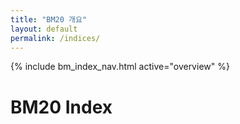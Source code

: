 ```yaml
---
title: "BM20 개요"
layout: default
permalink: /indices/
---
```


{% include bm_index_nav.html active="overview" %}

# BM20 Index

<div id="bm20" style="height:380px; max-width:1000px; margin:24px 0;"></div>
<div id="bm20-meta" style="font:12px/1.6 system-ui,-apple-system,Segoe UI,Roboto,sans-serif;color:#666;"></div>

<script src="https://cdn.jsdelivr.net/npm/echarts@5"></script>
<script>
// CSV 엔드포인트
const CSV_URL = "https://docs.google.com/spreadsheets/d/e/2PACX-1vTndyrPd3WWwFtfzv2CZxJeDcH-l8ibQIdO5ouYS4HsaGpbeXQQbs6WEr9qPqqZbRoT6cObdFxJpief/pub?gid=720141148&single=true&output=csv";

// CSV 가져오기 (캐시 무효화)
async function fetchCsv() {
  const url = CSV_URL + (CSV_URL.includes("?") ? "&" : "?") + "v=" + Date.now();
  const res = await fetch(url, { cache: "no-store" });
  if (!res.ok) throw new Error("CSV fetch failed: " + res.status);
  return res.text();
}

// 아주 심플한 CSV 파서 (date,index,updated_at 가정)
function parseCsv(text) {
  const lines = text.trim().split(/\r?\n/);
  const header = lines.shift().split(",");
  const iD = header.indexOf("date");
  const iV = header.indexOf("index");
  const iU = header.indexOf("updated_at");

  return lines.map(l => {
    const c = l.split(",");
    const v = parseFloat((c[iV] || "").replace(/"/g, ""));
    return { date: c[iD], value: Number.isFinite(v) ? v : null, updated: iU >= 0 ? c[iU] : null };
  }).filter(r => r.value !== null);
}

function renderChart(rows) {
  const el = document.getElementById("bm20");
  const chart = echarts.init(el);

  const data = rows.map(r => [r.date, r.value]);

  chart.setOption({
    tooltip: { trigger: "axis", valueFormatter: v => (typeof v === "number" ? v.toFixed(2) : v) },
    grid: { left: 48, right: 24, top: 24, bottom: 56 },
    xAxis: { type: "time" },
    yAxis: { type: "value", scale: true, name: "Index" },
    dataZoom: [{ type: "inside" }, { type: "slider", bottom: 18 }],
    series: [{ name: "BM20", type: "line", showSymbol: false, smooth: true, data }]
  });

  // 메타: 최신값 + 간단 수익률
  const last = rows.at(-1);
  function pRet(days) {
    if (rows.length <= days) return null;
    const prev = rows[rows.length - 1 - days].value;
    return prev ? (last.value / prev - 1) : null;
  }
  const meta = document.getElementById("bm20-meta");
  const r1m = pRet(21), r3m = pRet(63), r1y = pRet(252);
  meta.innerHTML = `
    <b>Last</b>: ${last?.date ?? "-"} &nbsp; | &nbsp;
    <b>Index</b>: ${last?.value?.toFixed(2) ?? "-"} &nbsp; | &nbsp;
    <b>Updated</b>: ${last?.updated ?? "-"}
    ${r1m!==null ? ` &nbsp; | &nbsp; <b>1M</b>: ${(r1m*100).toFixed(2)}%` : ""}
    ${r3m!==null ? ` &nbsp; | &nbsp; <b>3M</b>: ${(r3m*100).toFixed(2)}%` : ""}
    ${r1y!==null ? ` &nbsp; | &nbsp; <b>1Y</b>: ${(r1y*100).toFixed(2)}%` : ""}
  `;

  addEventListener("resize", () => chart.resize());
}

// 실행
fetchCsv().then(parseCsv).then(renderChart).catch(err => {
  console.error(err);
  document.getElementById("bm20-meta").textContent = "데이터 로드 실패: " + err.message;
});
</script>
